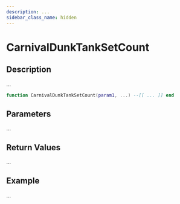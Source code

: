 ```yaml
---
description: ...
sidebar_class_name: hidden
---
```


# CarnivalDunkTankSetCount

## Description

...

```lua
function CarnivalDunkTankSetCount(param1, ...) --[[ ... ]] end
```

## Parameters

...

## Return Values

...

## Example

...


